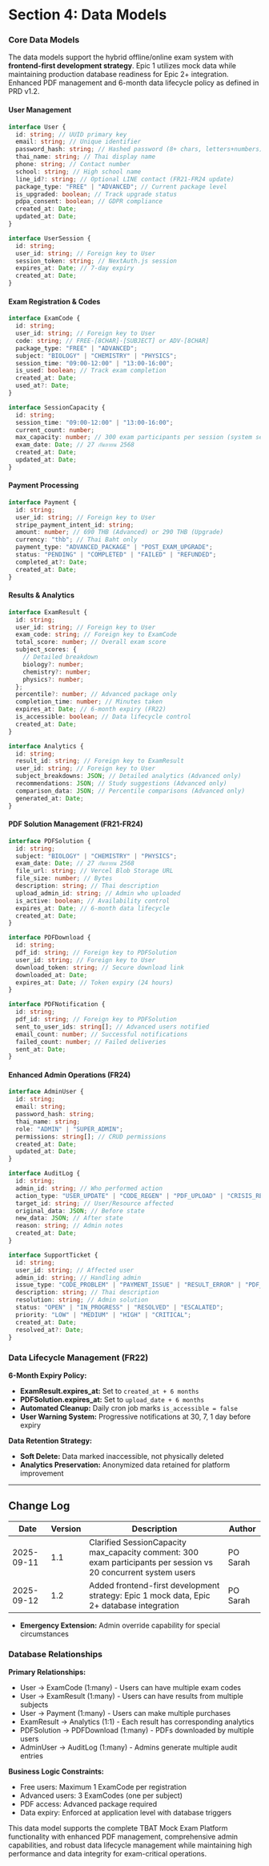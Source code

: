 # Section 4: Data Models

### Core Data Models

The data models support the hybrid offline/online exam system with **frontend-first development strategy**. Epic 1 utilizes mock data while maintaining production database readiness for Epic 2+ integration. Enhanced PDF management and 6-month data lifecycle policy as defined in PRD v1.2.

#### User Management

```typescript
interface User {
  id: string; // UUID primary key
  email: string; // Unique identifier
  password_hash: string; // Hashed password (8+ chars, letters+numbers)
  thai_name: string; // Thai display name
  phone: string; // Contact number
  school: string; // High school name
  line_id?: string; // Optional LINE contact (FR21-FR24 update)
  package_type: "FREE" | "ADVANCED"; // Current package level
  is_upgraded: boolean; // Track upgrade status
  pdpa_consent: boolean; // GDPR compliance
  created_at: Date;
  updated_at: Date;
}

interface UserSession {
  id: string;
  user_id: string; // Foreign key to User
  session_token: string; // NextAuth.js session
  expires_at: Date; // 7-day expiry
  created_at: Date;
}
```

#### Exam Registration & Codes

```typescript
interface ExamCode {
  id: string;
  user_id: string; // Foreign key to User
  code: string; // FREE-[8CHAR]-[SUBJECT] or ADV-[8CHAR]
  package_type: "FREE" | "ADVANCED";
  subject: "BIOLOGY" | "CHEMISTRY" | "PHYSICS";
  session_time: "09:00-12:00" | "13:00-16:00";
  is_used: boolean; // Track exam completion
  created_at: Date;
  used_at?: Date;
}

interface SessionCapacity {
  id: string;
  session_time: "09:00-12:00" | "13:00-16:00";
  current_count: number;
  max_capacity: number; // 300 exam participants per session (system serves 20 concurrent users)
  exam_date: Date; // 27 กันยายน 2568
  created_at: Date;
  updated_at: Date;
}
```

#### Payment Processing

```typescript
interface Payment {
  id: string;
  user_id: string; // Foreign key to User
  stripe_payment_intent_id: string;
  amount: number; // 690 THB (Advanced) or 290 THB (Upgrade)
  currency: "thb"; // Thai Baht only
  payment_type: "ADVANCED_PACKAGE" | "POST_EXAM_UPGRADE";
  status: "PENDING" | "COMPLETED" | "FAILED" | "REFUNDED";
  completed_at?: Date;
  created_at: Date;
}
```

#### Results & Analytics

```typescript
interface ExamResult {
  id: string;
  user_id: string; // Foreign key to User
  exam_code: string; // Foreign key to ExamCode
  total_score: number; // Overall exam score
  subject_scores: {
    // Detailed breakdown
    biology?: number;
    chemistry?: number;
    physics?: number;
  };
  percentile?: number; // Advanced package only
  completion_time: number; // Minutes taken
  expires_at: Date; // 6-month expiry (FR22)
  is_accessible: boolean; // Data lifecycle control
  created_at: Date;
}

interface Analytics {
  id: string;
  result_id: string; // Foreign key to ExamResult
  user_id: string; // Foreign key to User
  subject_breakdowns: JSON; // Detailed analytics (Advanced only)
  recommendations: JSON; // Study suggestions (Advanced only)
  comparison_data: JSON; // Percentile comparisons (Advanced only)
  generated_at: Date;
}
```

#### PDF Solution Management (FR21-FR24)

```typescript
interface PDFSolution {
  id: string;
  subject: "BIOLOGY" | "CHEMISTRY" | "PHYSICS";
  exam_date: Date; // 27 กันยายน 2568
  file_url: string; // Vercel Blob Storage URL
  file_size: number; // Bytes
  description: string; // Thai description
  upload_admin_id: string; // Admin who uploaded
  is_active: boolean; // Availability control
  expires_at: Date; // 6-month data lifecycle
  created_at: Date;
}

interface PDFDownload {
  id: string;
  pdf_id: string; // Foreign key to PDFSolution
  user_id: string; // Foreign key to User
  download_token: string; // Secure download link
  downloaded_at: Date;
  expires_at: Date; // Token expiry (24 hours)
}

interface PDFNotification {
  id: string;
  pdf_id: string; // Foreign key to PDFSolution
  sent_to_user_ids: string[]; // Advanced users notified
  email_count: number; // Successful notifications
  failed_count: number; // Failed deliveries
  sent_at: Date;
}
```

#### Enhanced Admin Operations (FR24)

```typescript
interface AdminUser {
  id: string;
  email: string;
  password_hash: string;
  thai_name: string;
  role: "ADMIN" | "SUPER_ADMIN";
  permissions: string[]; // CRUD permissions
  created_at: Date;
  updated_at: Date;
}

interface AuditLog {
  id: string;
  admin_id: string; // Who performed action
  action_type: "USER_UPDATE" | "CODE_REGEN" | "PDF_UPLOAD" | "CRISIS_RESOLUTION";
  target_id: string; // User/Resource affected
  original_data: JSON; // Before state
  new_data: JSON; // After state
  reason: string; // Admin notes
  created_at: Date;
}

interface SupportTicket {
  id: string;
  user_id: string; // Affected user
  admin_id: string; // Handling admin
  issue_type: "CODE_PROBLEM" | "PAYMENT_ISSUE" | "RESULT_ERROR" | "PDF_ACCESS";
  description: string; // Thai description
  resolution: string; // Admin solution
  status: "OPEN" | "IN_PROGRESS" | "RESOLVED" | "ESCALATED";
  priority: "LOW" | "MEDIUM" | "HIGH" | "CRITICAL";
  created_at: Date;
  resolved_at?: Date;
}
```

### Data Lifecycle Management (FR22)

**6-Month Expiry Policy:**

- **ExamResult.expires_at:** Set to `created_at + 6 months`
- **PDFSolution.expires_at:** Set to `upload_date + 6 months`
- **Automated Cleanup:** Daily cron job marks `is_accessible = false`
- **User Warning System:** Progressive notifications at 30, 7, 1 day before expiry

**Data Retention Strategy:**

- **Soft Delete:** Data marked inaccessible, not physically deleted
- **Analytics Preservation:** Anonymized data retained for platform improvement

---

## Change Log

| Date       | Version | Description                                                                                                     | Author   |
| ---------- | ------- | --------------------------------------------------------------------------------------------------------------- | -------- |
| 2025-09-11 | 1.1     | Clarified SessionCapacity max_capacity comment: 300 exam participants per session vs 20 concurrent system users | PO Sarah |
| 2025-09-12 | 1.2     | Added frontend-first development strategy: Epic 1 mock data, Epic 2+ database integration                       | PO Sarah |

- **Emergency Extension:** Admin override capability for special circumstances

### Database Relationships

**Primary Relationships:**

- User → ExamCode (1:many) - Users can have multiple exam codes
- User → ExamResult (1:many) - Users can have results from multiple subjects
- User → Payment (1:many) - Users can make multiple purchases
- ExamResult → Analytics (1:1) - Each result has corresponding analytics
- PDFSolution → PDFDownload (1:many) - PDFs downloaded by multiple users
- AdminUser → AuditLog (1:many) - Admins generate multiple audit entries

**Business Logic Constraints:**

- Free users: Maximum 1 ExamCode per registration
- Advanced users: 3 ExamCodes (one per subject)
- PDF access: Advanced package required
- Data expiry: Enforced at application level with database triggers

This data model supports the complete TBAT Mock Exam Platform functionality with enhanced PDF management, comprehensive admin capabilities, and robust data lifecycle management while maintaining high performance and data integrity for exam-critical operations.
